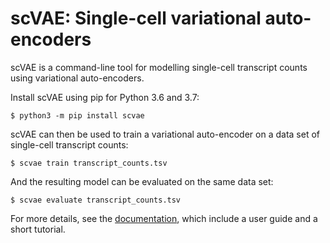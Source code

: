 # scVAE: Single-cell variational auto-encoders #

scVAE is a command-line tool for modelling single-cell transcript counts using variational auto-encoders.

Install scVAE using pip for Python 3.6 and 3.7:

	$ python3 -m pip install scvae

scVAE can then be used to train a variational auto-encoder on a data set of single-cell transcript counts:

	$ scvae train transcript_counts.tsv

And the resulting model can be evaluated on the same data set:

	$ scvae evaluate transcript_counts.tsv

For more details, see the [documentation][], which include a user guide and a short tutorial.

[documentation]: https://scvae.readthedocs.io
